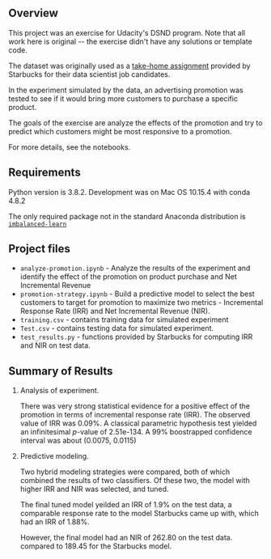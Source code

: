 ## Overview

This project was an exercise for Udacity's DSND program.
Note that all work here is original -- the exercise didn't have any solutions or template code.

The dataset was originally used as a [take-home assignment](https://drive.google.com/file/d/18klca9Sef1Rs6q8DW4l7o349r8B70qXM/view) provided by Starbucks for their data scientist job candidates.

In the experiment simulated by the data, an advertising promotion was tested to see if it would bring more customers to purchase a specific product.

The goals of the exercise are analyze the effects of the promotion and try to predict which customers might be most responsive to a promotion.

For more details, see the notebooks.

## Requirements 

Python version is 3.8.2. Development was on Mac OS 10.15.4 with conda 4.8.2

The only required package not in the standard Anaconda distribution is [`imbalanced-learn`](https://imbalanced-learn.readthedocs.io/en/stable/install.html)


## Project files

- `analyze-promotion.ipynb` - Analyze the results of the experiment and identify the effect of the promotion on
product purchase and Net Incremental Revenue
- `promotion-strategy.ipynb` -  Build a predictive model to select the best customers to target for promotion to maximize two metrics - Incremental
Response Rate (IRR) and Net Incremental Revenue (NIR).
- `training.csv` - contains training data for simulated experiment
- `Test.csv` - contains testing data for simulated experiment.
- `test_results.py` - functions provided by Starbucks for computing IRR and NIR on test data.

## Summary of Results

1. Analysis of experiment.

	There was very strong statistical evidence for a positive effect of the promotion in terms of incremental response rate (IRR). The observed value of IRR was 0.09%. A classical parametric hypothesis test yielded an infinitesimal $p$-value of 2.51e-134.
	A 99% boostrapped confidence interval was about (0.0075, 0.0115)

2. Predictive modeling.

	Two hybrid modeling strategies were compared, both of which combined the results of two classifiers. Of these two, the model with higher IRR and NIR was selected, and tuned. 

	The final tuned model yeilded an IRR of 1.9% on the test data, a comparable response rate to the model Starbucks came up with, which had an IRR of 1.88%.

	However, the final model had an NIR of 262.80 on the test data. 
	compared to 189.45 for the Starbucks model.

